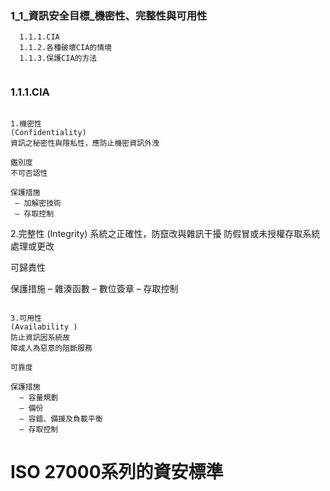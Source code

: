 ### 1_1_資訊安全目標_機密性、完整性與可用性
 
 ```
   1.1.1.CIA
   1.1.2.各種破壞CIA的情境
   1.1.3.保護CIA的方法
   
 ```
 
 ### 1.1.1.CIA
 
 ```
 
1.機密性
(Confidentiality)
資訊之秘密性與隱私性，應防止機密資訊外洩

鑑別度
不可否認性

保護措施
  – 加解密技術
  – 存取控制

```

2.完整性
(Integrity)
系統之正確性，防竄改與雜訊干擾
防假冒或未授權存取系統處理或更改

可歸責性

保護措施
  – 雜湊函數
  – 數位簽章
  – 存取控制

```

3.可用性
(Availability )
防止資訊因系統故
障或人為惡意的阻斷服務

可靠度

保護措施
  – 容量規劃
  – 備份
  – 容錯、備援及負載平衡
  – 存取控制

 ```
 
 # ISO 27000系列的資安標準


```




```


